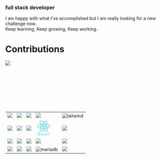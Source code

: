 ### full stack developer

I am happy with what I’ve accomplished but I am really looking for a new challenge now.<br>
Keep learning, Keep growing, Keep working.<br>

####     


<h1 font-weight="bold">Contributions</h1> 
<div  align="center">
    <img align="left" height="150px" src="https://github-readme-stats.vercel.app/api/top-langs/?username=chrysocolla110&layout=compact&theme=merko&count_private=true" /> 
</div>

<table align="right">
  <tr>
    <td><img src="https://cdn.iconscout.com/icon/free/png-128/html5-40-1175193.png" width="50px"></td>
    <td><img src="https://cdn.iconscout.com/icon/free/png-128/css3-11-1175239.png" width="50px"></td>
    <td><img src="https://cdn.iconscout.com/icon/free/png-128/sass-13-1175092.png" width="50px"></td>
    <td><img src="https://cdn.iconscout.com/icon/free/png-128/bootstrap-226077.png" width="50px"></td>
    <td><img src="https://www.vectorlogo.zone/logos/tailwindcss/tailwindcss-icon.svg" alt="tailwind" width="50"></td>
  </tr>
  <tr>    
    <td><img src="https://cdn.iconscout.com/icon/free/png-128/javascript-1-225993.png" width="50px"></td>
    <td><img src="https://cdn.iconscout.com/icon/free/png-128/typescript-1-1175078.png" width="50px"></td>
    <td><img src="https://cdn.iconscout.com/icon/free/png-128/jquery-7-1175152.png" width="50"></td>
    <td><img src="https://raw.githubusercontent.com/devicons/devicon/master/icons/react/react-original-wordmark.svg"  width="50"/></td>
    <td><img src="https://seeklogo.com/images/N/next-js-logo-8FCFF51DD2-seeklogo.com.png" width="50"/></td>
  </tr>
  <tr>
    <td><img src="https://cdn.iconscout.com/icon/free/png-128/vuejs-3-1175070.png" width="50"></td>
      <td><img src="https://img.icons8.com/color/2x/nuxt-jc.png" width="50"></td>
      <td><img src="https://img.icons8.com/stickers/2x/ruby-gemstone.png" width="50"></td>
      <td><img src="https://img.icons8.com/color-glass/2x/ruby-programming-language.png" width="50"></td>
      <td><img src="https://img.icons8.com/fluency/2x/total-sales-1.png" width="50"></td>
      
  </tr>
  <tr>
    <td><img src="https://cdn.iconscout.com/icon/free/png-64/mysql-3521596-2945040.png"  width="50"/></td>
    <td><img src="https://cdn.iconscout.com/icon/free/png-128/mongodb-4-1175139.png" width="50"></td>
    <td><img src="https://cdn.iconscout.com/icon/free/png-64/postgresql-9-1175120.png"  width="50"/></td>
    <td><img src="https://cdn.iconscout.com/icon/free/png-64/aws-1-282741.png" alt="mariadb" width="50"/></td>
    <td><img src="https://cdn.iconscout.com/icon/free/png-128/redis-6-1175105.png" width="50"></td>
    
  </tr>
</table>


